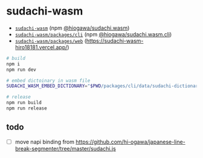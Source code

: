 # sudachi-wasm

- [`sudachi-wasm`](https://github.com/hi-ogawa/sudachi.rs/tree/develop-js/sudachi-wasm) (npm [@hiogawa/sudachi.wasm](https://www.npmjs.com/package/@hiogawa/sudachi.wasm))
- [`sudachi-wasm/packages/cli`](https://github.com/hi-ogawa/sudachi.rs/tree/develop-js/sudachi-wasm/packages/cli) (npm [@hiogawa/sudachi.wasm.cli](https://www.npmjs.com/package/@hiogawa/sudachi.wasm.cli))
- [`sudachi-wasm/packages/web`](https://github.com/hi-ogawa/sudachi.rs/tree/develop-js/sudachi-wasm/packages/web) (https://sudachi-wasm-hiro18181.vercel.app/)

```sh
# build
npm i
npm run dev

# embed dictoinary in wasm file
SUDACHI_WASM_EMBED_DICTIONARY="$PWD/packages/cli/data/sudachi-dictionary-20220729/system_small.dic" npm run dev:embed

# release
npm run build
npm run release
```

## todo

- [ ] move napi binding from https://github.com/hi-ogawa/japanese-line-break-segmenter/tree/master/sudachi.js
